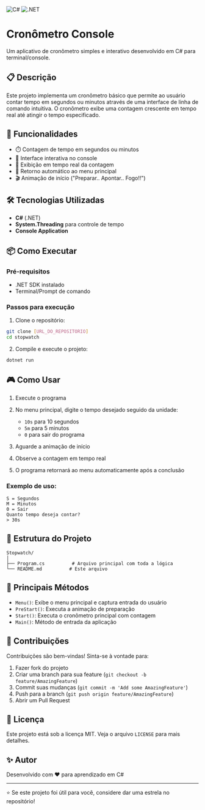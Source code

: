 ![C#](https://img.shields.io/badge/language-C%23-blue?logo=c-sharp&logoColor=white)
![.NET](https://img.shields.io/badge/platform-.NET-blueviolet?logo=.net)


# Cronômetro Console

Um aplicativo de cronômetro simples e interativo desenvolvido em C# para terminal/console.

## 📋 Descrição

Este projeto implementa um cronômetro básico que permite ao usuário contar tempo em segundos ou minutos através de uma interface de linha de comando intuitiva. O cronômetro exibe uma contagem crescente em tempo real até atingir o tempo especificado.

## 🚀 Funcionalidades

- ⏱️ Contagem de tempo em segundos ou minutos
- 🎯 Interface interativa no console
- 🔢 Exibição em tempo real da contagem
- 🔄 Retorno automático ao menu principal
- 🎬 Animação de início ("Preparar.. Apontar.. Fogo!!")

## 🛠️ Tecnologias Utilizadas

- **C#** (.NET)
- **System.Threading** para controle de tempo
- **Console Application**

## 📦 Como Executar

### Pré-requisitos

- .NET SDK instalado
- Terminal/Prompt de comando

### Passos para execução

1. Clone o repositório:
```bash
git clone [URL_DO_REPOSITORIO]
cd stopwatch
```

2. Compile e execute o projeto:
```bash
dotnet run
```

## 🎮 Como Usar

1. Execute o programa
2. No menu principal, digite o tempo desejado seguido da unidade:
   - `10s` para 10 segundos
   - `5m` para 5 minutos
   - `0` para sair do programa

3. Aguarde a animação de início
4. Observe a contagem em tempo real
5. O programa retornará ao menu automaticamente após a conclusão

### Exemplo de uso:
```
S = Segundos
M = Minutos
0 = Sair
Quanto tempo deseja contar?
> 30s
```

## 📁 Estrutura do Projeto

```
Stopwatch/
│
├── Program.cs          # Arquivo principal com toda a lógica
└── README.md          # Este arquivo
```

## 🔧 Principais Métodos

- `Menu()`: Exibe o menu principal e captura entrada do usuário
- `PreStart()`: Executa a animação de preparação
- `Start()`: Executa o cronômetro principal com contagem
- `Main()`: Método de entrada da aplicação

## 🤝 Contribuições

Contribuições são bem-vindas! Sinta-se à vontade para:

1. Fazer fork do projeto
2. Criar uma branch para sua feature (`git checkout -b feature/AmazingFeature`)
3. Commit suas mudanças (`git commit -m 'Add some AmazingFeature'`)
4. Push para a branch (`git push origin feature/AmazingFeature`)
5. Abrir um Pull Request

## 📄 Licença

Este projeto está sob a licença MIT. Veja o arquivo `LICENSE` para mais detalhes.

## ✨ Autor

Desenvolvido com ❤️ para aprendizado em C#

---

⭐ Se este projeto foi útil para você, considere dar uma estrela no repositório!
